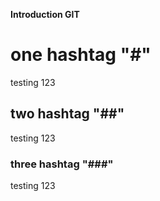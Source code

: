 **Introduction GIT**
# one hashtag "#"
testing 123
## two hashtag "##"
testing 123
### three hashtag "###"
testing 123